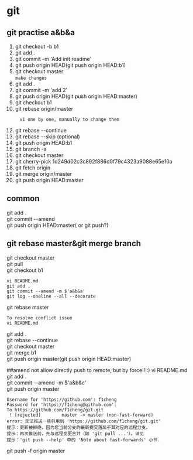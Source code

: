 # git  
## git practise a&b&a   
1. git checkout -b b1  
2. git add .  
3. git commit -m 'Add init readme'  
4. git push origin HEAD(git push origin HEAD:b1)  
5. git checkout master   
``` make changes ```  
7. git add .  
8. git commit -m 'add 2'  
9. git push origin HEAD(git push origin HEAD:master)  
10. git checkout b1  
11. git rebase origin/master  
```  there is conflict and merge flags in files.  
     vi one by one, manually to change them  
```  
12. git rebase --continue  
13. git rebase --skip  (optional)  
14. git push origin HEAD:b1  
15. git branch -a  
16. git checkout master  
17. git cherry-pick 1d249d02c3c892f886d0f79c4323a9088e65e10a  
18. git fetch origin  
19. git merge origin/master  
20. git push origin HEAD:master  
## common  
git add .  
git commit --amend  
git push origin HEAD:master( or git push?)  
## git rebase master&git merge branch
git checkout master  
git pull  
git checkout b1  
```  
vi README.md  
git add .  
git commit --amend -m $'a&b&a'  
git log --oneline --all --decorate  
```  
git rebase master  
```  
To resolve conflict issue  
vi README.md  
```  
git add .  
git rebase --continue  
git checkout master  
git merge b1  
git push origin master(git push origin HEAD:master)  

##amend not allow directly push to remote, but by force!!!:)
vi README.md   
git add .  
git commit --amend -m $'a&b&c'  
git push origin master  
```  
Username for 'https://github.com': f1cheng  
Password for 'https://f1cheng@github.com':  
To https://github.com/f1cheng/git.git  
 ! [rejected]        master -> master (non-fast-forward)  
error: 无法推送一些引用到 'https://github.com/f1cheng/git.git'  
提示：更新被拒绝，因为您当前分支的最新提交落后于其对应的远程分支。  
提示：再次推送前，先与远程变更合并（如 'git pull ...'）。详见  
提示：'git push --help' 中的 'Note about fast-forwards' 小节.  
```  
git push -f origin master  

